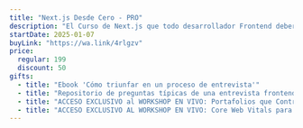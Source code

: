 ```yaml
---
title: "Next.js Desde Cero - PRO"
description: "El Curso de Next.js que todo desarrollador Frontend debería tomar"
startDate: 2025-01-07
buyLink: "https://wa.link/4rlgzv"
price:
  regular: 199
  discount: 50
gifts:
  - title: "Ebook 'Cómo triunfar en un proceso de entrevista'"
  - title: "Repositorio de preguntas típicas de una entrevista frontend"
  - title: "ACCESO EXCLUSIVO al WORKSHOP EN VIVO: Portafolios que Contratan: Aprende a Destacar como Dev"
  - title: "ACCESO EXCLUSIVO AL WORKSHOP EN VIVO: Core Web Vitals para Frontends: La Guía Definitiva"
---
```

